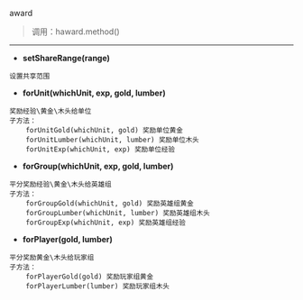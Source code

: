 award

> 调用：haward.method()

---

* **setShareRange(range)**
```
设置共享范围
```

* **forUnit(whichUnit, exp, gold, lumber)**
```
奖励经验\黄金\木头给单位
子方法：
    forUnitGold(whichUnit, gold) 奖励单位黄金
    forUnitLumber(whichUnit, lumber) 奖励单位木头
    forUnitExp(whichUnit, exp) 奖励单位经验
```

* **forGroup(whichUnit, exp, gold, lumber)**
```
平分奖励经验\黄金\木头给英雄组
子方法：
    forGroupGold(whichUnit, gold) 奖励英雄组黄金
    forGroupLumber(whichUnit, lumber) 奖励英雄组木头
    forGroupExp(whichUnit, exp) 奖励英雄组经验
```

* **forPlayer(gold, lumber)**
```
平分奖励黄金\木头给玩家组
子方法：
    forPlayerGold(gold) 奖励玩家组黄金
    forPlayerLumber(lumber) 奖励玩家组木头
```




